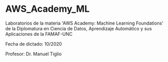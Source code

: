 # AWS_Academy_ML
Laboratorios de la materia 'AWS Academy: Machine Learning Foundations' de la Diplomatura en Ciencia de Datos, Aprendizaje Automático y sus Aplicaciones de la FAMAF-UNC 

Fecha de dictado: 10/2020


Profesor: Dr. Manuel Tiglio
